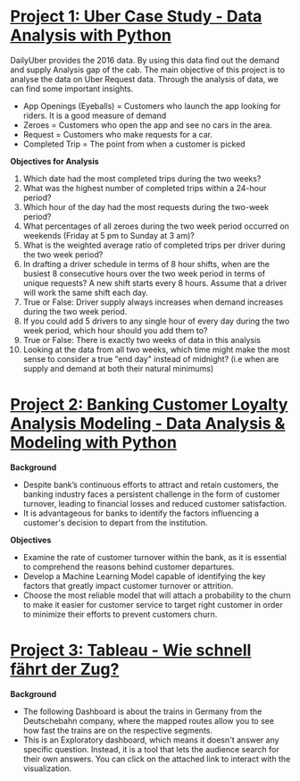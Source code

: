 # [Project 1: Uber Case Study - Data Analysis with Python](https://github.com/pacorod1998/Uber-Case-Study/tree/main)

DailyUber provides the 2016 data. By using this data find out the demand and supply Analysis gap of the cab. The main objective of this project is to analyse the data on Uber Request data. Through the analysis of data, we can find some important insights.

*  App Openings (Eyeballs) = Customers who launch the app looking for riders. It is a good measure of demand
*   Zeroes = Customers who open the app and see no cars in the area.
*   Request = Customers who make requests for a car.
*   Completed Trip = The point from when a customer is picked


**Objectives for Analysis**

1.   Which date had the most completed trips during the two weeks?
2.   What was the highest number of completed trips within a 24-hour period?
3.   Which hour of the day had the most requests during the two-week period?
4.   What percentages of all zeroes during the two week period occurred on weekends (Friday at 5 pm to Sunday at 3 am)?
5.   What is the weighted average ratio of completed trips per driver during the two week period?
6.   In drafting a driver schedule in terms of 8 hour shifts, when are the busiest 8 consecutive hours over the two week period in terms of unique requests? A new shift starts every 8 hours. Assume that a driver will work the same shift each day.
7.   True or False: Driver supply always increases when demand increases during the two week period.
8.   If you could add 5 drivers to any single hour of every day during the two week period, which hour should you add them to?
9.  True or False: There is exactly two weeks of data in this analysis
10.  Looking at the data from all two weeks, which time might make the most sense to consider a true "end day" instead of midnight? (i.e when are supply and demand at both their natural minimums)

# [Project 2: Banking Customer Loyalty Analysis Modeling - Data Analysis & Modeling with Python](https://github.com/pacorod1998/Banking-Customer-Loyalty-Analysis-Modeling)

**Background**

* Despite bank’s continuous efforts to attract and retain customers, the banking industry faces a persistent challenge in the form of customer turnover, leading to financial losses and reduced customer satisfaction.
* It is advantageous for banks to identify the factors influencing a customer's decision to depart from the institution.

**Objectives**

* Examine the rate of customer turnover within the bank, as it is essential to comprehend the reasons behind customer departures.
* Develop a Machine Learning Model capable of identifying the key factors that greatly impact customer turnover or attrition.
* Choose the most reliable model that will attach a probability to the churn to make it easier for customer service to target right customer in order to minimize their efforts to prevent customers churn.

# [Project 3: Tableau - Wie schnell fährt der Zug?](https://github.com/pacorod1998/Tableau---Wie-schnell-f-hrt-der-Zug-/tree/main)

**Background**
* The following Dashboard is about the trains in Germany from the Deutschebahn company, where the mapped routes allow you to see how fast the trains are on the respective segments.
* This is an Exploratory dashboard, which means it doesn't answer any specific question. Instead, it is a tool that lets the audience search for their own answers. You can click on the attached link to interact with the visualization.
